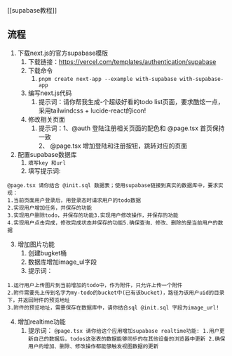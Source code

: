 [[supabase教程]]

## 流程
1. 下载next.js的官方supabase模版
	1. 下载链接：https://vercel.com/templates/authentication/supabase
	2. 下载命令
		1. ```pnpm create next-app --example with-supabase with-supabase-app```
	3. 编写next.js代码
		1. 提示词：请你帮我生成-个超级好看的todo list页面，要求酷炫一点，采用tailwindcss + lucide-react的icon!
	4. 修改相关页面
		1. 提示词：1、@auth 登陆注册相关页面的配色和 @page.tsx 首页保持一致  
                 2、 @page.tsx 增加登陆和注册按钮，跳转对应的页面
2. 配置supabase数据库
	1. `填写key 和url`
	2. 填写提示词:  
```
@page.tsx 请你结合 @init.sql 数据表；使用supabase链接到真实的数据库中，要求实现：  
1.当前页面用户登录后，用登录态时请求用户的todo数据  
2.实现用户增加任务，并保存的功能  
3.实现用户删除todo，并保存的功能3.实现用户修改操作，并保存的功能  
4.实现用户点击完成，修改完成状态并保存的功能5.确保查询、修改、删除的是当前用户的数据
```
3. 增加图片功能
	1. 创建bugket桶
	2. 数据库增加image_ul字段
	3. 提示词：
```我希望给Todo项增加图片上传功能:  
1.运行用户上传图片到当前增加的todo中，作为附件，只允许上传一个附件  
2.附件需要先上传到名字为my-todo的bucket中(已有该bucket)，路径为该用户uid的目录下，并返回附件的预览地址  
3.附件的预览地址，需要保存在数据库中，请你结合sql @init.sql 字段为image_url!
```
4. 增加realtime功能
	1. 提示词：
`@page.tsx 请你给这个应用增加supabase realtime功能:
1.用户更新自己的数据后，todos这张表的数据能够同步的在其他设备的浏览器中更新
2.确保用户的增加、删除、修改操作都能够触发视图数据的更新`